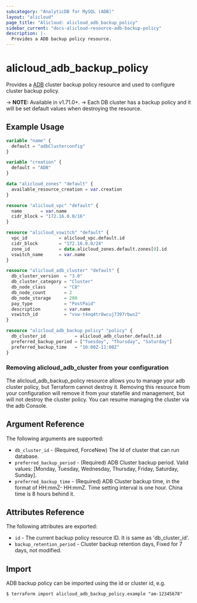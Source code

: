 ```yaml
---
subcategory: "AnalyticDB for MySQL (ADB)"
layout: "alicloud"
page_title: "Alicloud: alicloud_adb_backup_policy"
sidebar_current: "docs-alicloud-resource-adb-backup-policy"
description: |-
  Provides a ADB backup policy resource.
---
```


# alicloud\_adb\_backup\_policy

Provides a [ADB](https://www.alibabacloud.com/help/product/92664.htm) cluster backup policy resource and used to configure cluster backup policy.

-> **NOTE:** Available in v1.71.0+. 
-> Each DB cluster has a backup policy and it will be set default values when destroying the resource.

## Example Usage

```terraform
variable "name" {
  default = "adbClusterconfig"
}

variable "creation" {
  default = "ADB"
}

data "alicloud_zones" "default" {
  available_resource_creation = var.creation
}

resource "alicloud_vpc" "default" {
  name       = var.name
  cidr_block = "172.16.0.0/16"
}

resource "alicloud_vswitch" "default" {
  vpc_id            = alicloud_vpc.default.id
  cidr_block        = "172.16.0.0/24"
  zone_id           = data.alicloud_zones.default.zones[0].id
  vswitch_name      = var.name
}

resource "alicloud_adb_cluster" "default" {
  db_cluster_version  = "3.0"
  db_cluster_category = "Cluster"
  db_node_class       = "C8"
  db_node_count       = 2
  db_node_storage     = 200
  pay_type            = "PostPaid"
  description         = var.name
  vswitch_id          = "vsw-t4nq4tr8wcuj7397rbws2"
}

resource "alicloud_adb_backup_policy" "policy" {
  db_cluster_id           = alicloud_adb_cluster.default.id
  preferred_backup_period = ["Tuesday", "Thursday", "Saturday"]
  preferred_backup_time   = "10:00Z-11:00Z"
}
```
### Removing alicloud_adb_cluster from your configuration
 
The alicloud_adb_backup_policy resource allows you to manage your adb cluster policy, but Terraform cannot destroy it. Removing this resource from your configuration will remove it from your statefile and management, but will not destroy the cluster policy. You can resume managing the cluster via the adb Console.
 
## Argument Reference

The following arguments are supported:

* `db_cluster_id` - (Required, ForceNew) The Id of cluster that can run database.
* `preferred_backup_period` - (Required) ADB Cluster backup period. Valid values: [Monday, Tuesday, Wednesday, Thursday, Friday, Saturday, Sunday].
* `preferred_backup_time` - (Required) ADB Cluster backup time, in the format of HH:mmZ- HH:mmZ. Time setting interval is one hour. China time is 8 hours behind it.

## Attributes Reference

The following attributes are exported:

* `id` - The current backup policy resource ID. It is same as 'db_cluster_id'.
* `backup_retention_period` - Cluster backup retention days, Fixed for 7 days, not modified.

## Import

ADB backup policy can be imported using the id or cluster id, e.g.

```shell
$ terraform import alicloud_adb_backup_policy.example "am-12345678"
```
